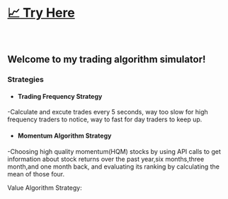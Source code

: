 
<a href="https://share.streamlit.io/nirjacob/botofwallstreet/main.py" target='_blank' > <h1>:chart_with_upwards_trend:	Try Here</h1></a>
<br>
## Welcome to my trading algorithm simulator!
### Strategies
- #### Trading Frequency Strategy
 -Calculate and excute trades every 5 seconds, way too slow for high frequency traders to notice, way to fast for day traders to keep up.
- #### Momentum Algorithm Strategy
 -Choosing high quality momentum(HQM) stocks by using API calls to get information about stock returns over the past year,six months,three month,and one month back, and evaluating its ranking by calculating the mean of those four.

Value Algorithm Strategy:


